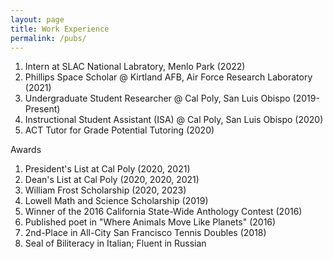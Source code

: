 ```yaml
---
layout: page
title: Work Experience
permalink: /pubs/
---
```


1. Intern at SLAC National Labratory, Menlo Park (2022)
2. Phillips Space Scholar @ Kirtland AFB, Air Force Research Laboratory (2021)
3. Undergraduate Student Researcher @ Cal Poly, San Luis Obispo (2019-Present)
4. Instructional Student Assistant (ISA) @ Cal Poly, San Luis Obispo (2020)
5. ACT Tutor for Grade Potential Tutoring (2020)

Awards
1. President's List at Cal Poly (2020, 2021)
2. Dean's List at Cal Poly (2020, 2020, 2021)
3. William Frost Scholarship (2020, 2023)
4. Lowell Math and Science Scholarship (2019)
5. Winner of the 2016 California State-Wide Anthology Contest (2016)
6. Published poet in "Where Animals Move Like Planets" (2016) 
7. 2nd-Place in All-City San Francisco Tennis Doubles (2018)
8. Seal of Biliteracy in Italian; Fluent in Russian 
